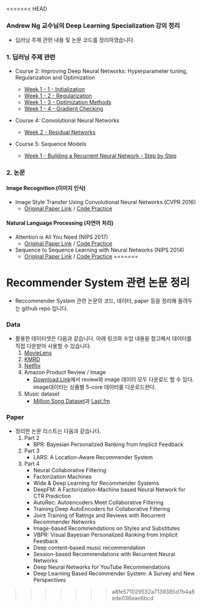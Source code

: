 <<<<<<< HEAD
### Andrew Ng 교수님의 Deep Learning Specialization 강의 정리

* 딥러닝 주제 관련 내용 및 논문 코드를 정리하였습니다.

### 1. 딥러닝 주제 관련

* Course 2: Improving Deep Neural Networks: Hyperparameter tuning, Regularization and Optimization
  * [Week 1 - 1 - Initialization](/02-Improving-Deep-Neural-Networks/Initialization.ipynb)
  * [Week 1 - 2 - Regularization](/02-Improving-Deep-Neural-Networks/Regularization.ipynb)
  * [Week 1 - 3 - Optimization Methods](/02-Improving-Deep-Neural-Networks/Optimization_methods.ipynb)
  * [Week 1 - 4 - Gradient Checking](/02-Improving-Deep-Neural-Networks/Gradient_Checking.ipynb)

* Course 4: Convolutional Neural Networks
  * [Week 2 - Residual Networks](/03-Convolutional-Neural-Networks/Residual_Networks.ipynb)

* Course 5: Sequence Models
  * [Week 1 - Building a Recurrent Neural Network - Step by Step](/04-Sequence-Models/Building_A_Recurrent_Neural_Network.ipynb)

### 2. 논문 

#### Image Recognition (이미지 인식)

* Image Style Transfer Using Convolutional Neural Networks (CVPR 2016)
  * [Original Paper Link](https://www.cv-foundation.org/openaccess/content_cvpr_2016/papers/Gatys_Image_Style_Transfer_CVPR_2016_paper.pdf) / [Code Practice](/03-Convolutional-Neural_Networks/Style_Transfer.ipynb)

#### Natural Language Processing (자연어 처리)

* Attention is All You Need (NIPS 2017)
  * [Original Paper Link](https://arxiv.org/abs/1706.03762) / [Code Practice](/04-Sequence-Models/Attention_Is_All_You_Need.ipynb)
* Sequence to Sequence Learning with Neural Networks (NIPS 2014)
  * [Original Paper Link](https://arxiv.org/abs/1409.3215) / [Code Practice](/04-Sequence-Models/Sequence_to_Sequence_with_LSTM.ipynb)
=======
# Recommender System 관련 논문 정리

- Reccommender System 관련 논문의 코드, 데이터, paper 등을 정리해 올려두는 github repo 입니다. 

### Data
- 활용한 데이터셋은 다음과 같습니다. 아래 링크와 수업 내용을 참고해서 데이터를 직접 다운받아 사용할 수 있습니다.
    1. [MovieLens](https://grouplens.org/datasets/movielens/)
    2. [KMRD](https://github.com/lovit/kmrd)
    3. [Netflix](https://archive.org/details/nf_prize_dataset.tar)
    4. Amazon Product Review / Image
        - [Download Link]((https://nijianmo.github.io/amazon/index.html))에서 review와 image 데이터 모두 다운로드 할 수 있다. image데이터는 상품별 5-core 데이터를 다운로드한다.
    5. Music dataset
        - [Million Song Dataset](http://millionsongdataset.com/)과 [Last.fm](http://millionsongdataset.com/lastfm/#getting)

### Paper
- 정리한 논문 리스트는 다음과 같습니다.
    1. Part 2
        - BPR: Bayesian Personalized Ranking from Implicit Feedback
    2. Part 3
        - LARS: A Location-Aware Recommender System
    3. Part 4
        - Neural Collaborative Filtering
        - Factorization Machines
        - Wide & Deep Learning for Recommender Systems
        - DeepFM: A Factorization-Machine based Neural Network for CTR Prediction
        - AutoRec: Autoencoders Meet Collaborative Filtering
        - Training Deep AutoEncoders for Collaborative Filtering
        - Joint Training of Ratings and Reviews with Recurrent Recommender Networks
        - Image-based Recommendations on Styles and Substitutes
        - VBPR: Visual Bayesian Personalized Ranking from Implicit Feedback
        - Deep content-based music recommendation
        - Session-based Recommendations with Recurrent Neural Networks
        - Deep Neural Networks for YouTube Recommendations
        - Deep Learning Based Recommender System: A Survey and New Perspectives
>>>>>>> a8fe571029532a7139385d7b4a8ede036eae6bcd
